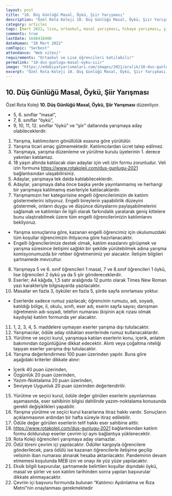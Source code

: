 ```yaml
---
layout: post
title: "10. Düş Günlüğü Masal, Öykü, Şiir Yarışması"
description: "Özel Rota Koleji 10. Düş Günlüğü Masal, Öykü, Şiir Yarışması düzenliyor."
category: articles
tags: [mart 2022, lise, ortaokul, masal yarışması, hikaye yarışması, şiir yarışması]
comments: true
lastDate: 1648418400
dateHuman: "28 Mart 2022"
comTopic: "Serbest"
attendance: "Web sitesi"
requirements: "Ortaokul ve Lise öğrencileri katılabilir"
permalink: "10-dus-gunlugu-masal-oyku-siir"
image: "https://edebiyatyarismalari.com/images/2021/aralik/10-dus-gunlugu-masa-oyku-siir-yarisma.jpg"
excerpt: "Özel Rota Koleji 10. Düş Günlüğü Masal, Öykü, Şiir Yarışması düzenliyor."
---
```


## 10. Düş Günlüğü Masal, Öykü, Şiir Yarışması
Özel Rota Koleji **10. Düş Günlüğü Masal, Öykü, Şiir Yarışması** düzenliyor.  

- 5, 6. sınıflar “masal”, 
- 7, 8. sınıflar “öykü”,
- 9, 10, 11, 12. sınıflar “öykü” ve “şiir” dallarında yarışmaya aday olabileceklerdir.

1. Yarışma, katılımcıların gönüllülük esasına göre yürütülür.
2. Yarışma ticari amaç gütmemektedir. Katılımcılardan ücret talep edilmez.
3. Yarışmaya, yarışma düzenleme ve yürütme kurulu üyelerinin 1. derece yakınları katılamaz.
4. 18 yaşın altında katılacak olan adaylar için veli izin formu zorunludur. Veli izin formuna https://www.rotakoleji.com/dus-gunlugu-2021 bağlantısından ulaşabilirsiniz.
5. Adaylar, yarışmaya tek dalda katılabileceklerdir.
6. Adaylar, yarışmaya daha önce başka yerde yayınlanmamış ve herhangi bir yarışmaya katılmamış eserleriyle katılacaklardır.
7. Yarışmamızın her kategorisine engelli öğrencilerimizin de katılım göstermelerini istiyoruz. Engelli bireylerin yapabilirlik düzeyini göstermek, onların duygu ve düşünce dünyalarını paylaşabilmelerini sağlamak ve katılımları ile ilgili olarak farkındalık yaratarak geniş kitlelere bunu ulaştırabilmek üzere tüm engelli öğrencilerimizin katılımlarını bekliyoruz.
 - Yarışma sonuçlarına göre, kazanan engelli öğrencimiz için okulumuzdaki tüm koşullar öğrencimizin ihtiyacına göre hazırlanacaktır.
 - Engelli öğrencilerimize destek olmak, katılım esaslarını görüşmek ve yarışma süresince iletişimi sağlıklı bir şekilde yürütebilmek adına yarışma komisyonumuzda bir rehber öğretmenimiz yer alacaktır. İletişim bilgileri şartnamede mevcuttur.
8. Yarışmaya 5 ve 6. sınıf öğrencileri 1 masal, 7 ve 8.sınıf öğrencileri 1 öykü, lise öğrencileri 2 öykü ya da 5 şiir göndereceklerdir.
9. Eserler; A4 kâğıda, 1,5 satır aralığında 12 punto olarak Times New Roman yazı karakteriyle bilgisayarda yazılacaktır.
10. Masallar en fazla 3, öyküler en fazla 5, şiirde sayfa sınırlaması yoktur.
- Eserlerde sadece rumuz yazılacak; öğrencinin rumuzu, adı, soyadı, katıldığı bölge, il, okulu, sınıfı, eser adı, eserin sayfa sayısı; danışman öğretmenin adı-soyadı, telefon numarası (kişinin açık rızası olmak kaydıyla) katılım formunda yer alacaktır.
11. 1, 2, 3, 4, 5. maddelere uymayan eserler yarışma dışı tutulacaktır.
12. Yarışmacılar, ödüle aday oldukları eserlerinde rumuz kullanacaklardır.
13. Yürütme ve seçici kurul, yarışmaya katılan eserlerin konu, içerik, anlatım bakımından özgünlüğüne dikkat edecektir. Alıntı veya çoğaltma niteliği taşıyan eserler yarışma dışı tutulacaktır.
14. Yarışma değerlendirmesi 100 puan üzerinden yapılır. Buna göre aşağıdaki kriterler dikkate alınır:
- İçerik 40 puan üzerinden,
- Özgünlük 20 puan üzerinden,
- Yazım-Noktalama 20 puan üzerinden,
- Seviyeye Uygunluk 20 puan üzerinden değerlendirilir.
15. Yürütme ve seçici kurul, ödüle değer görülen eserlerin yayınlanması aşamasında, eser sahibinin bilgisi dahilinde yazım-noktalama konusunda gerekli değişiklikleri yapabilir.
16. Yarışma yürütme ve seçici kurul kararlarına itiraz hakkı vardır. Sonuçların açıklanmasının ardından bir hafta süreyle itiraz edilebilir.
17. Ödüle değer görülen eserlerin telif hakkı eser sahibine aittir. 
18. https://www.rotakoleji.com/dus-gunlugu-2021 bağlantısından katılım formu doldurulup eserler çevrim içi aynı bağlantıya yüklenecektir.
19. Rota Koleji öğrencileri yarışmaya aday olamazlar.
20. Ödül töreni çevrim içi yapılacaktır. Ödüller kargoyla öğrencilere gönderilecek, para ödülü ise kazanan öğrencilerle iletişime geçilip velisinin iban numarası alınarak hesaba aktarılacaktır. Pandeminin devam etmemesi koşulunda MEB izni ve onayı ile yüz yüze yapılacaktır.
21. Eksik bilgili başvurular, şartnamede belirtilen koşullar dışındaki öykü, masal ve şiirler ve son katılım tarihinden sonra yapılan başvurular dikkate alınmayacaktır.
22. Çevrim içi başvuru formunda bulunan “Katılımcı Aydınlatma ve Rıza Metni”nin onaylanması gerekmektedir